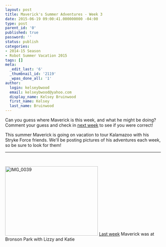 ```yaml
---
layout: post
title: Maverick's Summer Adventures - Week 3
date: 2015-06-19 09:00:41.000000000 -04:00
type: post
parent_id: '0'
published: true
password: ''
status: publish
categories:
- 2014-15 Season
- Robot Summer Vacation 2015
tags: []
meta:
  _edit_last: '6'
  _thumbnail_id: '2119'
  _wpas_done_all: '1'
author:
  login: kelseybwood
  email: kelseybwood@yahoo.com
  display_name: Kelsey Bruinwood
  first_name: Kelsey
  last_name: Bruinwood
---
```

<p>Can you guess where Maverick is this week, and what he might be doing? Comment your guess and check in <span style="text-decoration: underline;"><span style="color: #ffcc00; text-decoration: underline;"><a href="http://strykeforce.org/2015/06/26/mavericks-summer-adventures-week-4/" target="_blank">next week</a></span></span> to see if you were correct!</p>
<p>This summer Maverick is going on vacation to tour Kalamazoo with his Stryke Force friends. We'll be posting pictures of his adventures each week, so be sure to look for them!</p>
<hr />
<p>&nbsp;</p>
<p><a href="http://strykeforce.org/wp-content/uploads/2015/06/IMG_0039.jpg"><img class=" size-medium wp-image-2106 alignleft" src="{{ site.baseurl }}/assets/images/IMG_0039-300x225.jpg" alt="IMG_0039" width="300" height="225" /></a> <span style="text-decoration: underline;"><a href="http://strykeforce.org/2015/06/12/mavericks-summer-adventures-week-2/" target="_blank">Last week</a></span> Maverick was at Bronson Park with Lizzy and Katie</p>
<p>&nbsp;</p>
<p>&nbsp;</p>
<p>&nbsp;</p>
<p>&nbsp;</p>
<p>&nbsp;</p>
<p>&nbsp;</p>
